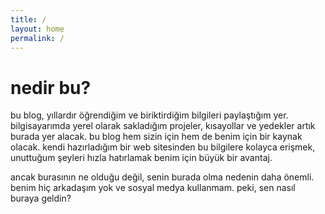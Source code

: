 ```yaml
---
title: /
layout: home
permalink: /
---
```


# nedir bu?

bu blog, yıllardır öğrendiğim ve biriktirdiğim bilgileri paylaştığım yer. bilgisayarımda yerel olarak sakladığım projeler, kısayollar ve yedekler artık burada yer alacak. bu blog hem sizin için hem de benim için bir kaynak olacak. kendi hazırladığım bir web sitesinden bu bilgilere kolayca erişmek, unuttuğum şeyleri hızla hatırlamak benim için büyük bir avantaj.

ancak burasının ne olduğu değil, senin burada olma nedenin daha önemli. benim hiç arkadaşım yok ve sosyal medya kullanmam. peki, sen nasıl buraya geldin?
